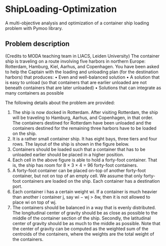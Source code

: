 # ShipLoading-Optimization
A multi-objective analysis and optimization of a container ship loading problem with Pymoo library.

## Problem description
(Credits to MODA teaching team in LIACS, Leiden University)
The container ship is traveling on a route involving five harbors in northern Europe: Rotterdam, Hamburg, Kiel, Aarhus, and Copenhagen. You have been asked to help the Captain with the loading and unloading plan (for the destination harbors) that produces:
• Even and well-balanced solution
• A solution that is easy to unload (so that containers that are earlier unloaded are not beneath containers that are later unloaded)
• Solutions that can integrate as many containers as possible

The following details about the problem are provided:
1. The ship is now docked in Rotterdam. After visiting Rotterdam, the ship will be traveling to Hamburg, Aarhus, and Copenhagen, in that order. The containers destined for Rotterdam have been unloaded and the containers destined for the remaining three harbors have to be loaded on the ship.
2. It is a rather small container ship. It has eight bays, three tiers and four rows. The layout of the ship is shown in the figure below.
3. Containers should be loaded such that a container that has to be unloaded earlier should be placed in a higher position.
4. Each cell in the above figure is able to hold a forty-foot container. That is, the ship has room for 8 × 3 × 4 = 96 forty-foot containers.
5. A forty-foot container can be placed on-top of another forty-foot container, but not on top of an empty cell. We assume that only forty-foot containers are loaded on the ship. Each container has a destination port.
6. Each container i has a certain weight wi. If a container is much heavier than another i container j, say wi − wj > δw, then it is not allowed to place wi on top of wj.
7. The containers should be balanced in a way that is evenly distributed. The longitudinal center of gravity should be as close as possible to the middle of the container section of the ship. Secondly, the latitudinal center of gravity should be as much to the middle as possible. Note that the center of gravity can be computed as the weighted sum of the centroids of the containers, where the weights are the total weight of the containers.
